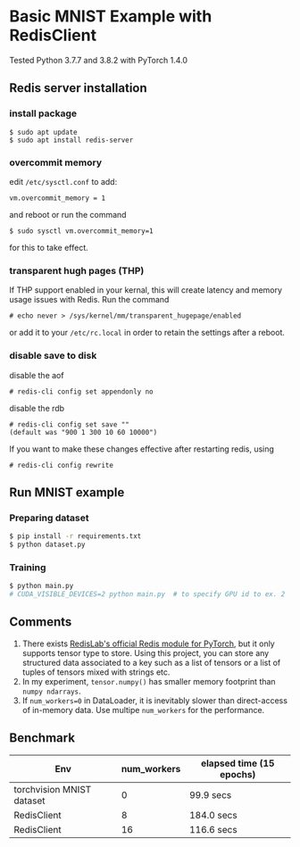 # Basic MNIST Example with RedisClient

Tested Python 3.7.7 and 3.8.2 with PyTorch 1.4.0

## Redis server installation

### install package
```
$ sudo apt update
$ sudo apt install redis-server
```
### overcommit memory
edit `/etc/sysctl.conf` to add:
```
vm.overcommit_memory = 1
```
and reboot or run the command
```
$ sudo sysctl vm.overcommit_memory=1
```
for this to take effect.

### transparent hugh pages (THP)
If THP support enabled in your kernal, this will create latency and memory usage issues with Redis. Run the command
```
# echo never > /sys/kernel/mm/transparent_hugepage/enabled
```
or add it to your `/etc/rc.local` in order to retain the settings after a reboot.

### disable save to disk

disable the aof
```
# redis-cli config set appendonly no
```
disable the rdb
```
# redis-cli config set save ""
(default was "900 1 300 10 60 10000")
```
If you want to make these changes effective after restarting redis, using
```
# redis-cli config rewrite
```

## Run MNIST example

### Preparing dataset
```bash
$ pip install -r requirements.txt
$ python dataset.py
```

### Training
```bash
$ python main.py
# CUDA_VISIBLE_DEVICES=2 python main.py  # to specify GPU id to ex. 2
```

## Comments

1. There exists [RedisLab's official Redis module for PyTorch](https://github.com/RedisAI/RedisAI), but it only supports tensor type to store.
   Using this project, you can store any structured data associated to a key such as a list of tensors or a list of tuples of tensors mixed with strings etc.
2. In my experiment, `tensor.numpy()` has smaller memory footprint than `numpy ndarrays`.
3. If `num_workers=0` in DataLoader, it is inevitably slower than direct-access of in-memory data. Use multipe `num_workers` for the performance.

## Benchmark

| Env                       | num_workers | elapsed time (15 epochs) |
| ------------------------- | ----------- | ------------------------ |
| torchvision MNIST dataset | 0           | 99.9 secs                |
| RedisClient               | 8           | 184.0 secs               |
| RedisClient               | 16          | 116.6 secs               |
